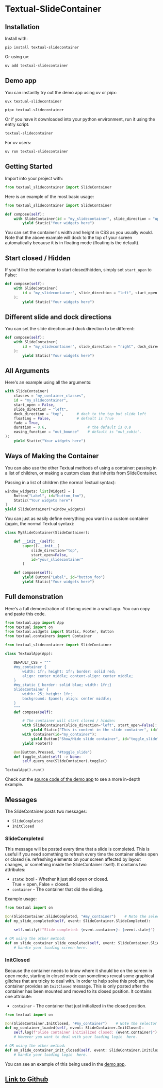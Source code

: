 # Textual-SlideContainer

## Installation

Install with:

```sh
pip install textual-slidecontainer
```

Or using uv:

```sh
uv add textual-slidecontainer
```

## Demo app

You can instantly try out the demo app using uv or pipx:

```sh
uvx textual-slidecontainer
```

```sh
pipx textual-slidecontainer
```

Or if you have it downloaded into your python environment, run it using the entry script:

```sh
textual-slidecontainer
```

For uv users:

```sh
uv run textual-slidecontainer
```

## Getting Started

Import into your project with:

```py
from textual_slidecontainer import SlideContainer
```

Here is an example of the most basic usage:

```py
from textual_slidecontainer import SlideContainer

def compose(self):
    with SlideContainer(id = "my_slidecontainer", slide_direction = "up"):
        yield Static("Your widgets here")
```

You can set the container's width and height in CSS as you usually would. Note that the above example will dock to the top of your screen automatically because it is in floating mode (floating is the default).

## Start closed / Hidden

If you'd like the container to start closed/hidden, simply set `start_open` to False:

```py
def compose(self):
    with SlideContainer(
        id = "my_slidecontainer", slide_direction = "left", start_open = False      
    ):
        yield Static("Your widgets here")
```

## Different slide and dock directions

You can set the slide direction and dock direction to be different:

```py
def compose(self):
    with SlideContainer(
        id = "my_slidecontainer", slide_direction = "right", dock_direction = "top"       
    ):
        yield Static("Your widgets here")
```

## All Arguments

Here's an example using all the arguments:

```py
with SlideContainer(
    classes = "my_container_classes",
    id = "my_slidecontainer",
    start_open = False,         
    slide_direction = "left",
    dock_direction = "top",      # dock to the top but slide left
    floating = False,            # default is True
    fade = True,
    duration = 0.6,                   # the default is 0.8     
    easing_function = "out_bounce"    # default is "out_cubic".                           
):
    yield Static("Your widgets here")
```

## Ways of Making the Container

You can also use the other Textual methods of using a container: passing in a list of children, or making a custom class that inherits from SlideContainer.

Passing in a list of children (the normal Textual syntax):

```py
window_widgets: list[Widget] = [
    Button("Label", id="button_foo"),
    Static("Your widgets here")
]
yield SlideContainer(*window_widgets)
```

You can just as easily define everything you want in a custom container (again, the normal Textual syntax):

```py
class MySlideContainer(SlideContainer):

    def __init__(self):
        super().__init__(
            slide_direction="top",
            start_open=False,
            id="your_slidecontainer"
        )

    def compose(self):
        yield Button("Label", id="button_foo")
        yield Static("Your widgets here")
```

## Full demonstration

Here's a full demonstration of it being used in a small app. You can copy and paste this code.

```py
from textual.app import App
from textual import on
from textual.widgets import Static, Footer, Button
from textual.containers import Container

from textual_slidecontainer import SlideContainer

class TextualApp(App):

    DEFAULT_CSS = """
    #my_container {
        width: 1fr; height: 1fr; border: solid red;
        align: center middle; content-align: center middle;
    }
    #my_static { border: solid blue; width: 1fr;}
    SlideContainer {
        width: 25; height: 1fr;
        background: $panel; align: center middle;
    }
    """
    def compose(self):

        # The container will start closed / hidden:
        with SlideContainer(slide_direction="left", start_open=False):
            yield Static("This is content in the slide container", id="my_static")
        with Container(id="my_container"):
            yield Button("Show/Hide slide container", id="toggle_slide")
        yield Footer()

    @on(Button.Pressed, "#toggle_slide")
    def toggle_slide(self) -> None:
        self.query_one(SlideContainer).toggle()

TextualApp().run()
```

Check out the [source code of the demo app](https://github.com/edward-jazzhands/textual-slidecontainer/blob/master/src/textual_slidecontainer/demo.py) to see a more in-depth example.

## Messages

The SlideContainer posts two messages:

- `SlideCompleted`
- `InitClosed`

### SlideCompleted

This message will be posted every time that a slide is completed. This is useful if you need something to refresh every time the container slides open or closed (ie. refreshing elements on your screen affected by layout changes, or something inside the SlideContainer itself). It contains two attributes:

- `state`: bool - Whether it just slid open or closed.  
    True = open, False = closed.
- `container` - The container that did the sliding.

Example usage:

```py
from textual import on

@on(SlideContainer.SlideCompleted, "#my_container")    # Note the selector is optional.
def my_slide_completed(self, event: SlideContainer.SlideCompleted):

    self.notify(f"Slide completed: {event.container}: {event.state}")

# OR using the other method:
def on_slide_container_slide_completed(self, event: SlideContainer.SlideCompleted):
    # handle your loading screen here.
```

### InitClosed

Because the container needs to know where it should be on the screen in open mode, starting in closed mode can sometimes reveal some graphical glitches that are tricky to deal with. In order to help solve this problem, the container provides an `InitClosed` message. This is only posted after the container has been mounted and moved to its closed position. It contains one attribute:

- `container` - The container that just initialized in the closed position.

```py
from textual import on

@on(SlideContainer.InitClosed, "#my_container")    # Note the selector is optional.
def my_container_loaded(self, event: SlideContainer.InitClosed):
    self.log(f"Slide container initialized closed: {event.container}")
    # However you want to deal with your loading logic  here.

# OR using the other method:
def on_slide_container_init_closed(self, event: SlideContainer.InitClosed):
    # handle your loading logic  here.
```

You can see an example of this being used in the [demo app](https://github.com/edward-jazzhands/textual-slidecontainer/blob/master/src/textual_slidecontainer/demo.py).

## [Link to Github](https://github.com/edward-jazzhands/textual-slidecontainer)

